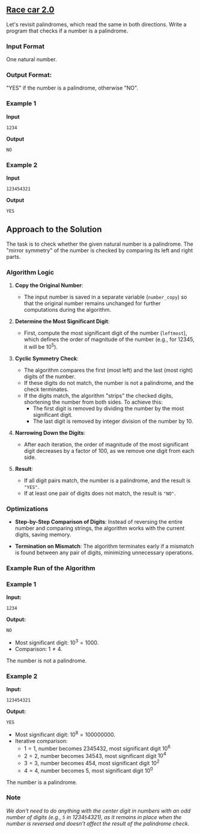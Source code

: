 ## [Race car 2.0](../../../solutions/2.3/23_p.py)

Let's revisit palindromes, which read the same in both directions. Write a program that checks if a number is a palindrome.

### Input Format

One natural number.

### Output Format:

"YES" if the number is a palindrome, otherwise "NO".

### Example 1

__Input__
```plaintext
1234
```

__Output__
```plaintext
NO
```

### Example 2

__Input__
```plaintext
123454321
```

__Output__
```plaintext
YES
```

## Approach to the Solution

The task is to check whether the given natural number is a palindrome. The "mirror symmetry" of the number is checked by comparing its left and right parts.

### Algorithm Logic

1. **Copy the Original Number**:
   - The input number is saved in a separate variable (`number_copy`) so that the original number remains unchanged for further computations during the algorithm.

2. **Determine the Most Significant Digit**:
   - First, compute the most significant digit of the number (`leftmost`), which defines the order of magnitude of the number (e.g., for 12345, it will be $10^5$).

3. **Cyclic Symmetry Check**:
   - The algorithm compares the first (most left) and the last (most right) digits of the number.
   - If these digits do not match, the number is not a palindrome, and the check terminates.
   - If the digits match, the algorithm "strips" the checked digits, shortening the number from both sides. To achieve this:
     - The first digit is removed by dividing the number by the most significant digit.
     - The last digit is removed by integer division of the number by 10.

4. **Narrowing Down the Digits**:
   - After each iteration, the order of magnitude of the most significant digit decreases by a factor of 100, as we remove one digit from each side.

5. **Result**:
   - If all digit pairs match, the number is a palindrome, and the result is `"YES"`.
   - If at least one pair of digits does not match, the result is `"NO"`.

### Optimizations

- **Step-by-Step Comparison of Digits**:
  Instead of reversing the entire number and comparing strings, the algorithm works with the current digits, saving memory.

- **Termination on Mismatch**:
  The algorithm terminates early if a mismatch is found between any pair of digits, minimizing unnecessary operations.

### Example Run of the Algorithm

### Example 1

**Input:**
```plaintext
1234
```

**Output:**
```plaintext
NO
```

- Most significant digit: $10^3 = 1000$.
- Comparison: $1 \neq 4$.

The number is not a palindrome.

### Example 2

**Input:**
```plaintext
123454321
```

**Output:**
```plaintext
YES
```

- Most significant digit: $10^8 = 100000000$.
- Iterative comparison:
  - $1 = 1$, number becomes $2345432$, most significant digit $10^6$
  - $2 = 2$, number becomes $34543$, most significant digit $10^4$
  - $3 = 3$, number becomes $454$, most significant digit $10^2$
  - $4 = 4$, number becomes $5$, most significant digit $10^0$

The number is a palindrome.

### Note

*We don't need to do anything with the center digit in numbers with an odd number of digits (e.g., `5` in 1234`5`4321), as it remains in place when the number is reversed and doesn't affect the result of the palindrome check.*